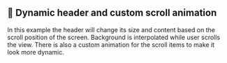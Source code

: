 ## 🚀 Dynamic header and custom scroll animation

In this example the header will change its size and content based on the scroll position of the screen. Background is interpolated while user scrolls the view. There is also a custom animation for the scroll items to make it look more dynamic.


